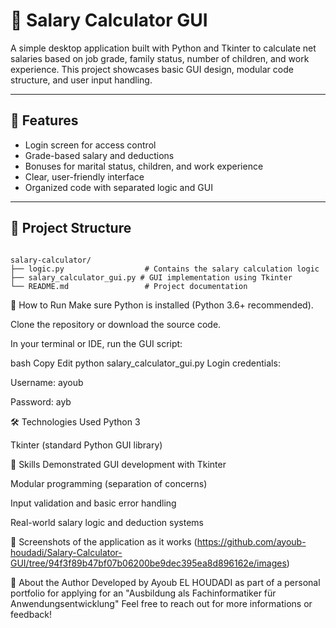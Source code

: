 # 💼 Salary Calculator GUI

A simple desktop application built with Python and Tkinter to calculate net salaries based on job grade, family status, number of children, and work experience. This project showcases basic GUI design, modular code structure, and user input handling.

---

## 🧮 Features 

- Login screen for access control  
- Grade-based salary and deductions  
- Bonuses for marital status, children, and work experience  
- Clear, user-friendly interface  
- Organized code with separated logic and GUI

---

## 📁 Project Structure

```plaintext

salary-calculator/
├── logic.py                  # Contains the salary calculation logic
├── salary_calculator_gui.py # GUI implementation using Tkinter
└── README.md                 # Project documentation
```
🚀 How to Run
Make sure Python is installed (Python 3.6+ recommended).

Clone the repository or download the source code.

In your terminal or IDE, run the GUI script:

bash
Copy
Edit
python salary_calculator_gui.py
Login credentials:

Username: ayoub

Password: ayb

🛠️ Technologies Used
Python 3

Tkinter (standard Python GUI library)

🧠 Skills Demonstrated
GUI development with Tkinter

Modular programming (separation of concerns)

Input validation and basic error handling

Real-world salary logic and deduction systems

📸 Screenshots of the application as it works
(https://github.com/ayoub-houdadi/Salary-Calculator-GUI/tree/94f3f89b47bf07b06200be9dec395ea8d896162e/images)


🙋 About the Author
Developed by Ayoub EL HOUDADI as part of a personal portfolio for applying for an "Ausbildung als Fachinformatiker für Anwendungsentwicklung"
Feel free to reach out for more informations or feedback!
